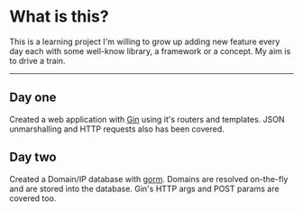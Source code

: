 # What is this?

This is a learning project I'm willing to grow up adding new feature every day each with some well-know library, a framework or a concept. My aim is to drive a train.

<hr>

## Day one

Created a web application with [Gin](https://github.com/gin-gonic/gin) using it's routers and templates. JSON unmarshalling and HTTP requests also has been covered.

## Day two

Created a Domain/IP database with [gorm](https://gorm.io). Domains are resolved on-the-fly and are stored into the database. Gin's HTTP args and POST params are covered too.